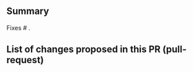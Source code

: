 <!--

Pull-request guidelines
-----------------------

1. If you would like to list yourself as a Nipype contributor and your name is not mentioned please modify .zenodo.json file.
2. By submitting this request you acknowledge that your contributions are available under the Apache 2 license.
3. Use a descriptive prefix for your PR: ENH (enhancement), FIX, TST, DOC, STY, REF (refactor), WIP (Work in progress)
4. Run `make check-before-commit` before submitting the PR.

-->
## Summary
<!-- Please reference any related issue and use fixes/close to automatically
close them, if pertinent -->

Fixes # .

## List of changes proposed in this PR (pull-request)
<!-- We suggest using bullets (indicated by * or -) and filled checkboxes [x] here -->
